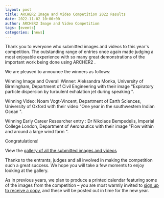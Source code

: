 ```yaml
---
layout: post
title: ARCHER2 Image and Video Competition 2022 Results
date: 2022-11-02 10:00:00
author: ARCHER2 Image and Video Competition
tags: [events] 
categories: [news]
---
```



Thank you to everyone who submitted images and videos to this year's competition.   The outstanding range of entries once again made judging a most enjoyable experience with so many great demonstrations of the  important work being done using ARCHER2 .


<!--more-->

We are pleased to announce the winners as follows:

Winning Image and Overall Winner: Aleksandra Monka, University of Birmingham, Department of Civil Engineering with their image "Expiratory particle dispersion by turbulent exhalation jet during speaking ".

Winning Video: Noam Vogt-Vincent, Department of Earth Sciences, University of Oxford with their video "One year in the southwestern Indian Ocean ".

Winning Early Career Researcher entry : Dr Nikolaos Bempedelis, Imperial College London, Department of Aeronautics with their image "Flow within and around a large wind farm ".  

Congratulations!

View the [gallery of all the submitted images and videos](https://www.archer2.ac.uk/about/gallery/2022-image-comp/)

Thanks to the entrants, judges and all involved in making the competition such a great success.  We hope you will take a few moments to enjoy looking at the gallery.

As in previous years, we plan to produce a printed calendar featuring some of the images from the competition – you are most warmly invited to [sign up to receive a copy](https://bit.ly/ARCHER2-Calendar-2023), and these will be posted out in time for the new year.




<!--

<img src="{{ site.baseurl }}/img/news/210127-IMG_0126.jpg" alt="ARCHER2" title="ARCHER2"/>

<img src="{{ site.baseurl }}/img/logos/euro-cc.jpg" alt="EuroCC" title="EuroCC" align="right" width="10%" />

<a href="https:www        ">
<img src="{{ site.baseurl }}/img/blog/211030-uk-stats-auth.jpg" alt="ARCHER2" title="ARCHER2" style="width: 30%"   /></a>



![image]({{ site.baseurl }}/img/blog/210412-systems-blog_pic2.jpg)
{: .img-center style="width: 60%" 
alt="ARCHER2" 
title="ARCHER2"}



<div>

<iframe title="Video"  width="1000" height="560" src="https://www.youtube.com/embed/UXHE7ljmhaQ" frameborder="0" allow="accelerometer; autoplay; encrypted-media; gyroscope; picture-in-picture" allowfullscreen></iframe>

</div>


-->